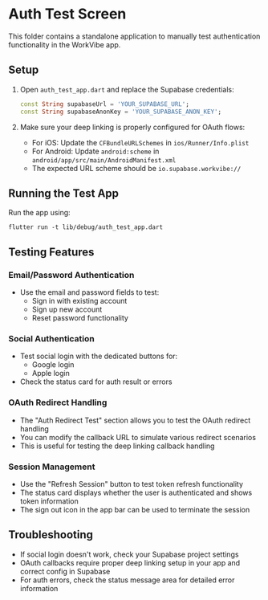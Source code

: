 # Auth Test Screen

This folder contains a standalone application to manually test authentication functionality in the WorkVibe app.

## Setup

1. Open `auth_test_app.dart` and replace the Supabase credentials:
   ```dart
   const String supabaseUrl = 'YOUR_SUPABASE_URL';
   const String supabaseAnonKey = 'YOUR_SUPABASE_ANON_KEY';
   ```

2. Make sure your deep linking is properly configured for OAuth flows:
   - For iOS: Update the `CFBundleURLSchemes` in `ios/Runner/Info.plist`
   - For Android: Update `android:scheme` in `android/app/src/main/AndroidManifest.xml`
   - The expected URL scheme should be `io.supabase.workvibe://`

## Running the Test App

Run the app using:
```
flutter run -t lib/debug/auth_test_app.dart
```

## Testing Features

### Email/Password Authentication
- Use the email and password fields to test:
  - Sign in with existing account
  - Sign up new account
  - Reset password functionality

### Social Authentication
- Test social login with the dedicated buttons for:
  - Google login
  - Apple login
- Check the status card for auth result or errors

### OAuth Redirect Handling
- The "Auth Redirect Test" section allows you to test the OAuth redirect handling
- You can modify the callback URL to simulate various redirect scenarios
- This is useful for testing the deep linking callback handling

### Session Management
- Use the "Refresh Session" button to test token refresh functionality
- The status card displays whether the user is authenticated and shows token information
- The sign out icon in the app bar can be used to terminate the session

## Troubleshooting

- If social login doesn't work, check your Supabase project settings
- OAuth callbacks require proper deep linking setup in your app and correct config in Supabase
- For auth errors, check the status message area for detailed error information 